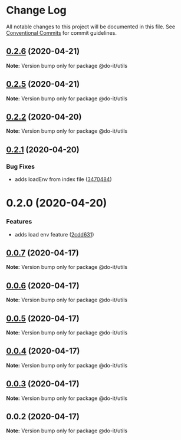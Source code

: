 # Change Log

All notable changes to this project will be documented in this file.
See [Conventional Commits](https://conventionalcommits.org) for commit guidelines.

## [0.2.6](https://github.com/anteriovieira/doit/compare/v0.2.5...v0.2.6) (2020-04-21)

**Note:** Version bump only for package @do-it/utils





## [0.2.5](https://github.com/anteriovieira/doit/compare/v0.2.4...v0.2.5) (2020-04-21)

**Note:** Version bump only for package @do-it/utils





## [0.2.2](https://github.com/anteriovieira/doit/compare/v0.2.1...v0.2.2) (2020-04-20)

**Note:** Version bump only for package @do-it/utils





## [0.2.1](https://github.com/anteriovieira/doit/compare/v0.2.0...v0.2.1) (2020-04-20)


### Bug Fixes

* adds loadEnv from index file ([3470484](https://github.com/anteriovieira/doit/commit/3470484e1a347ed3fe157b489ed28cd89bd98961))





# 0.2.0 (2020-04-20)


### Features

* adds load env feature ([2cdd631](https://github.com/anteriovieira/doit/commit/2cdd6316f2b96c783f6eb7118ef93ad255429fe5))





## [0.0.7](https://github.com/anteriovieira/doit/compare/v0.0.6...v0.0.7) (2020-04-17)

**Note:** Version bump only for package @do-it/utils





## [0.0.6](https://github.com/anteriovieira/doit/compare/v0.0.5...v0.0.6) (2020-04-17)

**Note:** Version bump only for package @do-it/utils





## [0.0.5](https://github.com/anteriovieira/doit/compare/v0.0.4...v0.0.5) (2020-04-17)

**Note:** Version bump only for package @do-it/utils





## [0.0.4](https://github.com/anteriovieira/doit/compare/v0.0.3...v0.0.4) (2020-04-17)

**Note:** Version bump only for package @do-it/utils





## [0.0.3](https://github.com/anteriovieira/doit/compare/v0.0.2...v0.0.3) (2020-04-17)

**Note:** Version bump only for package @do-it/utils





## 0.0.2 (2020-04-17)

**Note:** Version bump only for package @do-it/utils
